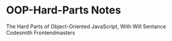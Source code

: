# OOP-Hard-Parts Notes
The Hard Parts of Object-Oriented JavaScript, With Will Sentance
Codesmith Frontendmasters
